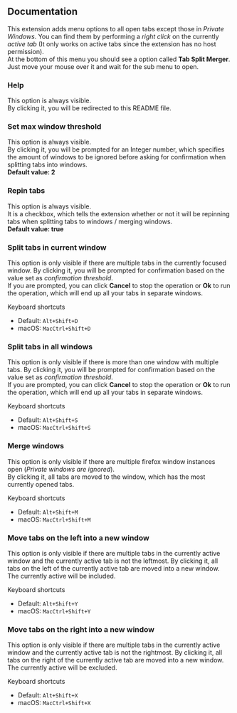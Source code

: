 ## Documentation
This extension adds menu options to all open tabs except those in 
*Private Windows*. You can find them by performing a *right click* on the 
currently *active tab* (It only works on active tabs since the extension has 
no host permission).  
At the bottom of this menu you should see a option called 
**Tab Split Merger**. Just move your mouse over it and wait for the sub menu 
to open.

### Help
This option is always visible.  
By clicking it, you will be redirected to this README file.

### Set max window threshold
This option is always visible.  
By clicking it, you will be prompted for an Integer number, which specifies 
the amount of windows to be ignored before asking for confirmation when 
splitting tabs into windows.  
**Default value: 2**

### Repin tabs
This option is always visible.  
It is a checkbox, which tells the extension whether or not it will be 
repinning tabs when splitting tabs to windows / merging windows.  
**Default value: true**

### Split tabs in current window
This option is only visible if there are multiple tabs in the currently 
focused window. By clicking it, you will be prompted for confirmation based on 
the value set as *confirmation threshold*.  
If you are prompted, you can click **Cancel** to stop the operation or **Ok** 
to run the operation, which will end up all your tabs in separate windows.

Keyboard shortcuts

  * Default: `Alt+Shift+D`
  * macOS: `MacCtrl+Shift+D`

### Split tabs in all windows
This option is only visible if there is more than one window with multiple 
tabs. By clicking it, you will be prompted for confirmation based on the value 
set as *confirmation threshold*.  
If you are prompted, you can click **Cancel** to stop the operation or **Ok** 
to run the operation, which will end up all your tabs in separate windows.

Keyboard shortcuts

  * Default: `Alt+Shift+S`
  * macOS: `MacCtrl+Shift+S`

### Merge windows
This option is only visible if there are multiple firefox window instances 
open (*Private windows are ignored*).  
By clicking it, all tabs are moved to the window, which has the most currently 
opened tabs.

Keyboard shortcuts

  * Default: `Alt+Shift+M`
  * macOS: `MacCtrl+Shift+M`

### Move tabs on the left into a new window
This option is only visible if there are multiple tabs in the currently active 
window and the currently active tab is not the leftmost.
By clicking it, all tabs on the left of the currently active tab are moved 
into a new window. The currently active will be included.

Keyboard shortcuts

  * Default: `Alt+Shift+Y`
  * macOS: `MacCtrl+Shift+Y`

### Move tabs on the right into a new window
This option is only visible if there are multiple tabs in the currently active 
window and the currently active tab is not the rightmost.
By clicking it, all tabs on the right of the currently active tab are moved 
into a new window. The currently active will be excluded.

Keyboard shortcuts

  * Default: `Alt+Shift+X`
  * macOS: `MacCtrl+Shift+X`
